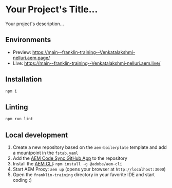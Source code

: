 # Your Project's Title...
Your project's description...

## Environments
- Preview: https://main--franklin-training--Venkatalakshmi-nelluri.aem.page/
- Live: https://main--franklin-training--Venkatalakshmi-nelluri.aem.live/

## Installation

```sh
npm i
```

## Linting

```sh
npm run lint
```

## Local development

1. Create a new repository based on the `aem-boilerplate` template and add a mountpoint in the `fstab.yaml`
1. Add the [AEM Code Sync GitHub App](https://github.com/apps/aem-code-sync) to the repository
1. Install the [AEM CLI](https://github.com/adobe/helix-cli): `npm install -g @adobe/aem-cli`
1. Start AEM Proxy: `aem up` (opens your browser at `http://localhost:3000`)
1. Open the `franklin-training` directory in your favorite IDE and start coding :)
